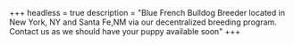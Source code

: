 +++
headless = true
description = "Blue French Bulldog Breeder located in New York, NY and Santa Fe,NM via our decentralized breeding program. Contact us as we should have your puppy available soon"
+++
